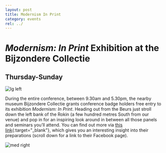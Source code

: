 ```yaml
---
layout: post
title: Modernism In Print
category: events
rel: ../
---
```


# *Modernism: In Print* Exhibition at the Bijzondere Collectie

## Thursday-Sunday

![lg left](../assets/Bijzondere2.png)

During the entire conference, between 9.30am and 5.30pm, the nearby museum Bijzondere Collectie grants conference badge holders free entry to its exhibition *Modernism: In Print*. Heading out from the Beurs just stroll down the left bank of the Rokin (a few hundred metres South from our venue) and pop in for an inspiring look around in between all those panels and seminars you’ll attend. You can find out more via [this link](http://bijzonderecollecties.uva.nl/en/what-s-on/next-exhibitions/next-exhibitions.html){:target="_blank"}, which gives you an interesting insight into their preparations (scroll down for a link to their Facebook page).

![med right](../assets/Bijzondere.jpg)